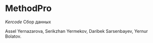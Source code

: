 # MethodPro 
*Kercode*
Сбор данных

Assel Yernazarova, 
Serikzhan Yermekov, 
Daribek Sarsenbayev, 
Yernur Bolatov.
